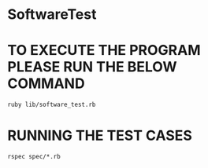 # SoftwareTest

# TO EXECUTE THE PROGRAM PLEASE RUN THE BELOW COMMAND
    ruby lib/software_test.rb

# RUNNING THE TEST CASES
    rspec spec/*.rb

